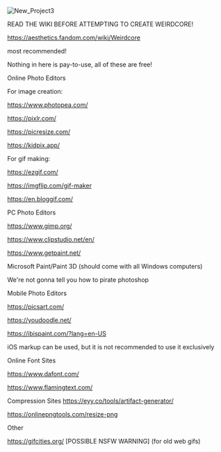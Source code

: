 ![New_Project3](https://user-images.githubusercontent.com/90217469/193434306-654ad1df-bfda-436f-9e8b-626b5016b436.gif)

READ THE WIKI BEFORE ATTEMPTING TO CREATE WEIRDCORE!

https://aesthetics.fandom.com/wiki/Weirdcore


most recommended!

Nothing in here is pay-to-use, all of these are free!

Online Photo Editors


For image creation:

https://www.photopea.com/

https://pixlr.com/

https://picresize.com/

https://kidpix.app/


For gif making:

https://ezgif.com/

https://imgflip.com/gif-maker

https://en.bloggif.com/ 


PC Photo Editors

https://www.gimp.org/

https://www.clipstudio.net/en/

https://www.getpaint.net/

Microsoft Paint/Paint 3D (should come with all Windows computers)

We're not gonna tell you how to pirate photoshop


Mobile Photo Editors

https://picsart.com/

https://youdoodle.net/

https://ibispaint.com/?lang=en-US

iOS markup can be used, but it is not recommended to use it exclusively


Online Font Sites

https://www.dafont.com/

https://www.flamingtext.com/


Compression Sites
https://eyy.co/tools/artifact-generator/

https://onlinepngtools.com/resize-png


Other

https://gifcities.org/ [POSSIBLE NSFW WARNING] (for old web gifs)
